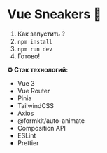 # Vue Sneakers 👟

1. Как запустить ?
2. `npm install`
3. `npm run dev`
4. Готово!

**⚙️ Стэк технологий:**

- Vue 3
- Vue Router
- Pinia
- TailwindCSS
- Axios
- @formkit/auto-animate
- Composition API
- ESLint
- Prettier
